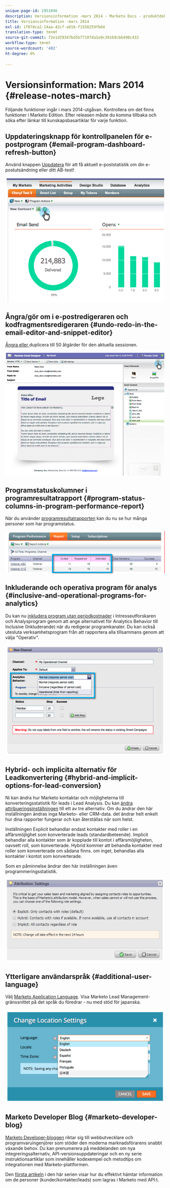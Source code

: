 ```yaml
---
unique-page-id: 2951046
description: Versionsinformation -mars 2014 - Marketo Docs - produktdokumentation
title: Versionsinformation -mars 2014
exl-id: 1f87dca2-14aa-42cf-a016-f1558259fb64
translation-type: tm+mt
source-git-commit: 72e1d29347bd5b77107da1e9c30169cb6490c432
workflow-type: tm+mt
source-wordcount: '402'
ht-degree: 0%

---
```


# Versionsinformation: Mars 2014 {#release-notes-march}

Följande funktioner ingår i mars 2014-utgåvan. Kontrollera om det finns funktioner i Marketo Edition. Efter releasen måste du komma tillbaka och söka efter länkar till kunskapsbasartiklar för varje funktion.

## Uppdateringsknapp för kontrollpanelen för e-postprogram {#email-program-dashboard-refresh-button}

Använd knappen [Uppdatera](/help/marketo/product-docs/email-marketing/email-programs/email-program-data/use-the-email-program-dashboard.md) för att få aktuell e-poststatistik om din e-postutsändning eller ditt AB-test!

![](assets/image2014-9-22-11-3a35-3a15.png)

## Ångra/gör om i e-postredigeraren och kodfragmentsredigeraren {#undo-redo-in-the-email-editor-and-snippet-editor}

[Ångra eller ](/help/marketo/product-docs/email-marketing/general/email-editor-2/edit-elements-in-an-email.md) duplicera till 50 åtgärder för den aktuella sessionen.

![](assets/image2014-9-22-11-3a35-3a40.png)

## Programstatuskolumner i programresultatrapport {#program-status-columns-in-program-performance-report}

När du använder [programresultatrapporten](/help/marketo/product-docs/core-marketo-concepts/programs/program-performance-report/add-program-status-columns-to-a-program-report.md) kan du nu se hur många personer som har programstatus.

![](assets/image2014-9-22-11-3a36-3a13.png)

## Inkluderande och operativa program för analys {#inclusive-and-operational-programs-for-analytics}

Du kan nu [inkludera program utan periodkostnader](/help/marketo/product-docs/reporting/revenue-cycle-analytics/program-analytics/make-a-program-without-a-period-cost-available-in-revenue-explorer-and-analyzers.md) i Intresseutforskaren och Analysprogram genom att ange alternativet för Analytics Behavior till Inclusive (Inkluderande) när du redigerar programkanaler. Du kan också utesluta verksamhetsprogram från att rapportera alla tillsammans genom att välja &quot;Operativ&quot;.

![](assets/image2014-9-22-11-3a36-3a32.png)

## Hybrid- och implicita alternativ för Leadkonvertering {#hybrid-and-implicit-options-for-lead-conversion}

Ni kan ändra hur Marketo kontaktar och möjligheterna till konverteringsstatistik för leads i Lead Analysis. Du kan [ändra attribueringsinställningen](/help/marketo/product-docs/administration/settings/change-attribution-settings-for-analytics.md) till ett av tre alternativ. Om du ändrar den här inställningen ändras inga Marketo- eller CRM-data. det ändrar helt enkelt hur dina rapporter fungerar och kan återställas när som helst.

Inställningen Explicit behandlar endast kontakter med roller i en affärsmöjlighet som konverterade leads (standardbeteende). Implicit behandlar alla kontakter som är kopplade till kontot i affärsmöjligheten, oavsett roll, som konverterade. Hybrid kommer att behandla kontakter med roller som konverterade om sådana finns. om inget, behandlas alla kontakter i kontot som konverterade.

Som en påminnelse ändrar den här inställningen även programmeringsstatistik.

![](assets/image2014-9-22-11-3a36-3a51.png)

## Ytterligare användarspråk {#additional-user-language}

Välj [Marketo Application Language](/help/marketo/product-docs/administration/settings/select-your-language-locale-and-time-zone.md). Visa Marketo Lead Management-gränssnittet på det språk du föredrar - nu med stöd för japanska.

![](assets/image2014-9-22-11-3a37-3a14.png)

## Marketo Developer Blog {#marketo-developer-blog}

[Marketo Developer-bloggen](https://developers.marketo.com/blog/) riktar sig till webbutvecklare och programvaruingenjörer som stöder den moderna marknadsförarens snabbt växande behov. Du kan prenumerera på meddelanden om nya integreringsalternativ, API-versionsuppdateringar och en ny serie instruktionsartiklar som innehåller kodexempel och metodtips om integrationen med Marketo-plattformen.

Den [första artikeln](https://developers.marketo.com/blog/retrieving-customer-and-prospect-information-from-marketo-using-the-api/) i den här serien visar hur du effektivt hämtar information om de personer (kunder/kontakter/leads) som lagras i Marketo med API:t.
